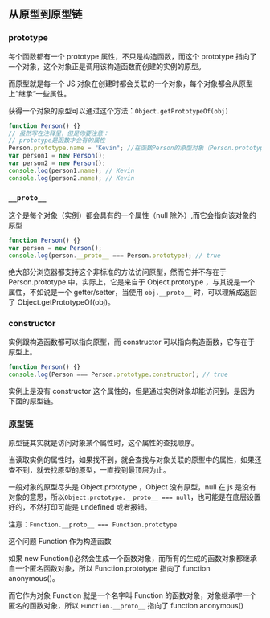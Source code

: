 ## 从原型到原型链

### prototype

每个函数都有一个 prototype 属性，不只是构造函数，而这个 prototype 指向了一个对象，这个对象正是调用该构造函数而创建的实例的原型。

而原型就是每一个 JS 对象在创建时都会关联的一个对象，每个对象都会从原型上”继承“一些属性。

获得一个对象的原型可以通过这个方法：`Object.getPrototypeOf(obj)`

```js
function Person() {}
// 虽然写在注释里，但是你要注意：
// prototype是函数才会有的属性
Person.prototype.name = "Kevin"; //在函数Person的原型对象（Person.prototype）上定义一个name属性，通过构造函数创建的对象，这个对象是构造函数的实例。
var person1 = new Person();
var person2 = new Person();
console.log(person1.name); // Kevin
console.log(person2.name); // Kevin
```

### `__proto__`

这个是每个对象（实例）都会具有的一个属性（null 除外）,而它会指向该对象的原型

```js
function Person() {}
var person = new Person();
console.log(person.__proto__ === Person.prototype); // true
```

绝大部分浏览器都支持这个非标准的方法访问原型，然而它并不存在于 Person.prototype 中，实际上，它是来自于 Object.prototype ，与其说是一个属性，不如说是一个 getter/setter，当使用 `obj.__proto__` 时，可以理解成返回了 Object.getPrototypeOf(obj)。

### constructor

实例跟构造函数都可以指向原型，而 constructor 可以指向构造函数，它存在于原型上。

```js
function Person() {}
console.log(Person === Person.prototype.constructor); // true
```

实例上是没有 constructor 这个属性的，但是通过实例对象却能访问到，是因为下面的原型链。

### 原型链

原型链其实就是访问对象某个属性时，这个属性的查找顺序。

当读取实例的属性时，如果找不到，就会查找与对象关联的原型中的属性，如果还查不到，就去找原型的原型，一直找到最顶层为止。

一般对象的原型尽头是 Object.prototype ，Object 没有原型，null 在 js 是没有对象的意思，所以`Object.prototype.__proto__ === null`，也可能是在底层设置好的，不然打印可能是 undefined 或者报错。

注意：`Function.__proto__ === Function.prototype`

这个问题 Function 作为构造函数

如果 new Function()必然会生成一个函数对象，而所有的生成的函数对象都继承自一个匿名函数对象，所以 Function.prototype 指向了 function anonymous()。

而它作为对象 Function 就是一个名字叫 Function 的函数对象，对象继承字一个匿名的函数对象，所以 `Function.__proto__` 指向了 function anonymous()
